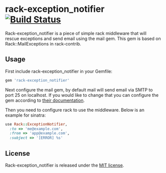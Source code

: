# rack-exception_notifier [![Build Status](https://travis-ci.org/jtdowney/rack-exception_notifier.png?branch=master)](https://travis-ci.org/jtdowney/rack-exception_notifier)

Rack-exception_notifier is a piece of simple rack middleware that will rescue exceptions and send email using the mail gem. This gem is based on Rack::MailExceptions in rack-contrib.

## Usage

First include rack-exception_notifier in your Gemfile:

```ruby
gem 'rack-exception_notifier'
```

Next configure the mail gem, by default mail will send email via SMTP to port 25 on localhost. If you would like to change that you can configure the gem according to [their documentation](https://github.com/mikel/mail/).

Then you need to configure rack to use the middleware. Below is an example for sinatra:

```ruby
use Rack::ExceptionNotifier,
  :to => 'me@example.com',
  :from => 'app@example.com',
  :subject => '[ERROR] %s'
```

## License

Rack-exception_notifier is released under the [MIT license](http://www.opensource.org/licenses/MIT).
